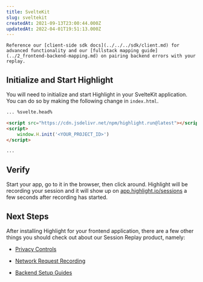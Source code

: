 ```yaml
---
title: SvelteKit
slug: sveltekit
createdAt: 2021-09-13T23:00:44.000Z
updatedAt: 2022-04-01T19:51:13.000Z
---
```

```hint
Reference our [client-side sdk docs](../../../sdk/client.md) for advanced functionality and our [fullstack mapping guide](../2_frontend-backend-mapping.md) on pairing backend errors with your replay.
```

## Initialize and Start Highlight

You will need to initialize and start Highlight in your SvelteKit application. You can do so by making the following change in `index.html`.

```html
... %svelte.head%

<script src="https://cdn.jsdelivr.net/npm/highlight.run@latest"></script>
<script>
	window.H.init('<YOUR_PROJECT_ID>')
</script>

...
```

## Verify

Start your app, go to it in the browser, then click around. Highlight will be recording your session and it will show up on [app.highlight.io/sessions](https://app.highlight/sessions) a few seconds after recording has started.

## Next Steps

After installing Highlight for your frontend application, there are a few other things you should check out about our Session Replay product, namely:

- [Privacy Controls](../../4_session-replay/privacy.md)

- [Network Request Recording](../../4_session-replay/recording-network-requests-and-responses.md)

- [Backend Setup Guides](../backend-sdk/backend-sdk-overview.md)